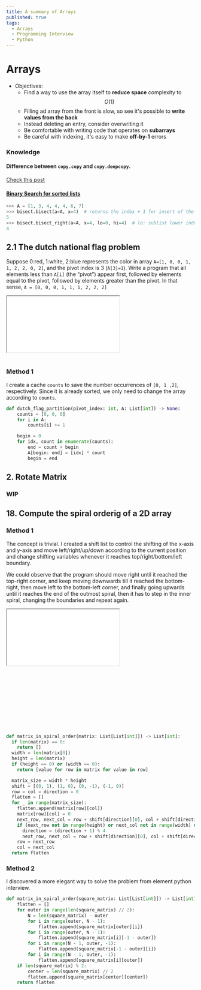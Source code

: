 ```yaml
---
title: A summary of Arrays
published: true
tags:
  - Arrays
  - Programming Interview
  - Python
---
```


# Arrays

- Objectives:
  - Find a way to use the array itself to **reduce space** complexity to $$ O(1) $$
  - Filling ad array from the front is slow, so see it's possible to **write values from the back**
  - Instead deleting an entry, consider overwriting it
  - Be comfortable with writing code that operates on **subarrays**
  - Be careful with indexing, it's easy to make **off-by-1** errors

<!--more-->

### Knowledge

#### Difference between `copy.copy` and `copy.deepcopy`.

[Check this post](https://stackoverflow.com/a/17246744/5978883)

#### [Binary Search for sorted lists](https://docs.python.org/3/library/bisect.html)

```python
>>> A = [1, 3, 4, 4, 4, 6, 7]
>>> bisect.bisect(a=A, x=4)  # returns the index + 1 for insert of the rightmost `x` from `a`
5
>>> bisect.bisect_right(a=A, x=4, lo=0, hi=4)  # lo: sublist lower index, hi: sublist higher index
4
```

## 2.1 The dutch national flag problem

Suppose 0:red, 1:white, 2:blue represents the color in array `A=[1, 0, 0, 1, 1, 2, 2, 0, 2]`, and the pivot index is 3 (`A[3]=1`). Write a program that all elements less than `A[i]` (the “pivot”) appear first, followed by elements equal to the pivot, followed by elements greater than the pivot. In that sense, `A = [0, 0, 0, 1, 1, 1, 2, 2, 2]`

<div class="embed-responsive embed-responsive-21by9" style="height: 170px;">
  <iframe class="embed-responsive-item" src="{{ site.baseurl }}/assets/demo/dutch_flag.html"></iframe>
</div>

### Method 1

I create a cache `counts` to save the number occurrences of `[0, 1 ,2]`, respectively. Since it is already sorted, we only need to change the array according to `counts`.

```python
def dutch_flag_partition(pivot_index: int, A: List[int]) -> None:
    counts = [0, 0, 0]
    for i in A:
        counts[i] += 1

    begin = 0
    for idx, count in enumerate(counts):
        end = count + begin
        A[begin: end] = [idx] * count
        begin = end
```

## 2. Rotate Matrix

### WIP

## 18. Compute the spiral orderig of a 2D array

### Method 1

The concept is trivial. I created a shift list to control the shifting of the x-axis and y-axis and move left/right/up/down according to the current position and change shifting variables whenever it reaches top/right/bottom/left boundary.

We could observe that the program should move right until it reached the top-right corner, and keep moving downwards till it reached the bottom-right, then move left to the bottom-left corner, and finally going upwards until it reaches the end of the outmost spiral, then it has to step in the inner spiral, changing the boundaries and repeat again.

<div class="embed-responsive embed-responsive-21by9" style="height: 320px;">
  <iframe class="embed-responsive-item" src="{{ site.baseurl }}/assets/demo/spiral.html"></iframe>
</div>

```python
def matrix_in_spiral_order(matrix: List[List[int]]) -> List[int]:
  if len(matrix) == 0:
    return []
  width = len(matrix[0])
  height = len(matrix)
  if (height == 0) or (width == 0):
    return [value for row in matrix for value in row]

  matrix_size = width * height
  shift = [(0, 1), (1, 0), (0, -1), (-1, 0)]
  row = col = direction = 0
  flatten = []
  for _ in range(matrix_size):
    flatten.append(matrix[row][col])
    matrix[row][col] = 0
    next_row, next_col = row + shift[direction][0], col + shift[direction][1]
    if (next_row not in range(height) or next_col not in range(width) or matrix[next_row][next_col] == 0):
      direction = (direction + 1) % 4
      next_row, next_col = row + shift[direction][0], col + shift[direction][1]
    row = next_row
    col = next_col
  return flatten
```

### Method 2

I discovered a more elegant way to solve the problem from element python interview.

```python
def matrix_in_spiral_order(square_matrix: List[List[int]]) -> List[int]:
    flatten = []
    for outer in range(len(square_matrix) // 2):
        N = len(square_matrix) - outer
        for i in range(outer, N - 1):
            flatten.append(square_matrix[outer][i])
        for i in range(outer, N - 1):
            flatten.append(square_matrix[i][-1 - outer])
        for i in range(N - 1, outer, -1):
            flatten.append(square_matrix[-1 - outer][i])
        for i in range(N - 1, outer, -1):
            flatten.append(square_matrix[i][outer])
    if len(square_matrix) % 2:
        center = len(square_matrix) // 2
        flatten.append(square_matrix[center][center])
    return flatten
```
